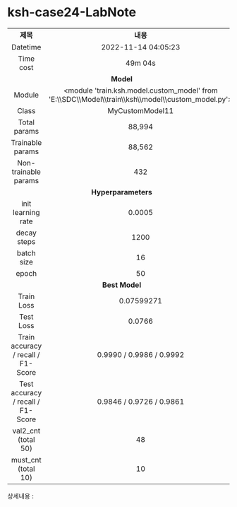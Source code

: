 <h1 id="title">ksh-case24-LabNote</h1>
<table style="border: 2px; text-align:center;">
<tr style="font-weight: bold;, font-size: 30px;">
<td> 제목 </td>
<td> 내용 </td>
</tr>
<tr>
<td> Datetime </td>
<td id="date">2022-11-14 04:05:23</td>
</tr>
<tr>
<td> Time cost </td>
<td id="time-cost">49m 04s</td>
</tr>
<tr>
<td colspan="2" style="font-weight: bold;, font-size: 30px;"> Model </td>
</tr>
<tr>
<td> Module </td>
<td id="module">&lt;module 'train.ksh.model.custom_model' from 'E:\\SDC\\Model\\train\\ksh\\model\\custom_model.py'&gt;</td>
</tr>
<tr>
<td> Class </td>
<td id="class">MyCustomModel11</td>
</tr>
<tr>
<td> Total params </td>
<td id="total-params">88,994</td>
</tr>
<tr>
<td> Trainable params </td>
<td id="trainable-params">88,562</td>
</tr>
<tr>
<td> Non-trainable params </td>
<td id="non-trainable-params">432</td>
</tr>
<tr>
<td colspan="2" style="font-weight: bold;, font-size: 30px;"> Hyperparameters </td>
</tr>
<tr>
<td> init learning rate </td>
<td id="init-lr">0.0005</td>
</tr>
<tr>
<td> decay steps </td>
<td id="decay-steps">1200</td>
</tr>
<tr>
<td> batch size </td>
<td id="batch-size">16</td>
</tr>
<tr>
<td> epoch </td>
<td id="epoch">50</td>
<tr>
<td colspan="2" style="font-weight: bold;, font-size: 30px;"> Best Model </td>
</tr>
<tr>
<td> Train Loss </td>
<td id="train-loss">0.07599271</td>
</tr>
<tr>
<td> Test Loss </td>
<td id="test-loss">0.0766</td>
</tr>
<tr>
<td> Train accuracy / recall / F1-Score </td>
<td id="train-score">0.9990 / 0.9986 / 0.9992</td>
</tr>
<tr>
<td> Test accuracy / recall / F1-Score </td>
<td id="test-score">0.9846 / 0.9726 / 0.9861</td>
</tr>
<tr>
<td> val2_cnt (total 50) </td>
<td id="val2-cnt">48</td>
</tr>
<tr>
<td> must_cnt (total 10) </td>
<td id="must-cnt">10</td>
</tr>
</tr></table>
<p>상세내용 : </p>